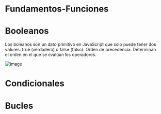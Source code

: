 # Fundamentos-Funciones
<h1 align="left">Booleanos</h1>
Los boléanos son un dato primitivo en JavaScript que solo puede tener dos valores: true (verdadero) o false (falso).
Orden de precedencia: Determinan el orden en el que se evalúan los operadores.

![image](https://github.com/jeseniaisabel231/Fundamentos-Funciones/assets/130105827/3a684c9a-0fcf-4dd2-93c1-7397b4bb9966)

<h1 align="left">Condicionales</h1>
<h1 align="left">Bucles</h1>
